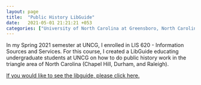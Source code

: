 ```yaml
---
layout: page
title:  "Public History LibGuide"
date:   2021-05-01 21:21:21 +053
categories: ["University of North Carolina at Greensboro, North Carolina"]
---
```


In my Spring 2021 semester at UNCG, I enrolled in LIS 620 -  Information Sources and Services. For this course, I created a LibGuide educating undergraduate students at UNCG on how to do public history work in the triangle area of North Carolina (Chapel Hill, Durham, and Raleigh).


[If you would like to see the libguide, please click here.]({{cdunefsky.github.io}}/libguides/620libguide.html)
